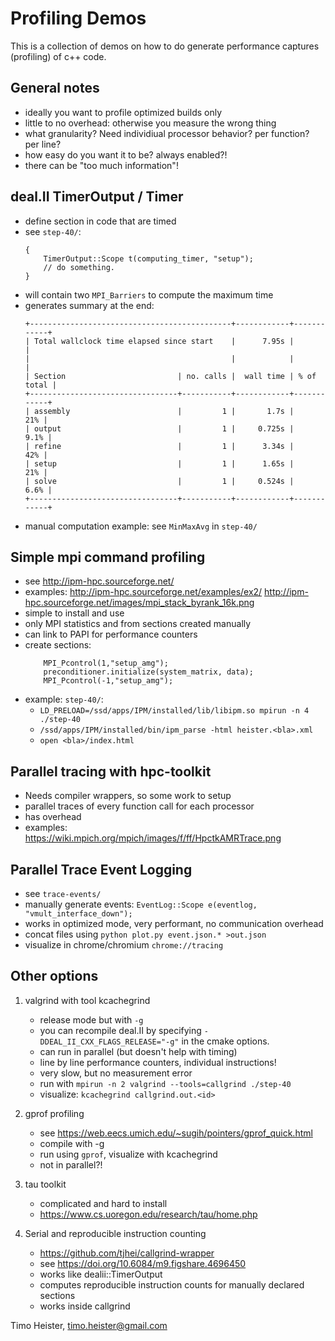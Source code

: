 Profiling Demos
===============

This is a collection of demos on how to do generate performance captures
(profiling) of c++ code.

General notes
-------------

 - ideally you want to profile optimized builds only
 - little to no overhead: otherwise you measure the wrong thing
 - what granularity? Need individiual processor behavior? per function? per line?
 - how easy do you want it to be? always enabled?!
 - there can be "too much information"!
   
deal.II TimerOutput / Timer
---------------------------

  - define section in code that are timed
  - see ``step-40/``:
    ```
	{
	    TimerOutput::Scope t(computing_timer, "setup");
	    // do something.
	}
    ```
  - will contain two ``MPI_Barriers`` to compute the maximum time
  - generates summary at the end:
    ```
    +---------------------------------------------+------------+------------+
    | Total wallclock time elapsed since start    |      7.95s |            |
    |                                             |            |            |
    | Section                         | no. calls |  wall time | % of total |
    +---------------------------------+-----------+------------+------------+
    | assembly                        |         1 |       1.7s |        21% |
    | output                          |         1 |     0.725s |       9.1% |
    | refine                          |         1 |      3.34s |        42% |
    | setup                           |         1 |      1.65s |        21% |
    | solve                           |         1 |     0.524s |       6.6% |
    +---------------------------------+-----------+------------+------------+
    ```
  - manual computation example: see ``MinMaxAvg`` in ``step-40/``

Simple mpi command profiling
----------------------------

  - see http://ipm-hpc.sourceforge.net/
  - examples: http://ipm-hpc.sourceforge.net/examples/ex2/ http://ipm-hpc.sourceforge.net/images/mpi_stack_byrank_16k.png
  - simple to install and use
  - only MPI statistics and from sections created manually
  - can link to PAPI for performance counters
  - create sections: 
    ```
        MPI_Pcontrol(1,"setup_amg");
        preconditioner.initialize(system_matrix, data);
        MPI_Pcontrol(-1,"setup_amg");
    ```
  - example: ``step-40/``:
    - ``LD_PRELOAD=/ssd/apps/IPM/installed/lib/libipm.so mpirun -n 4 ./step-40``
    - ``/ssd/apps/IPM/installed/bin/ipm_parse -html heister.<bla>.xml``
    - ``open <bla>/index.html``


Parallel tracing with hpc-toolkit
---------------------------------
   - Needs compiler wrappers, so some work to setup
   - parallel traces of every function call for each processor
   - has overhead
   - examples: https://wiki.mpich.org/mpich/images/f/ff/HpctkAMRTrace.png


Parallel Trace Event Logging
----------------------------
   
  - see ``trace-events/``
  - manually generate events: ``EventLog::Scope e(eventlog, "vmult_interface_down");``
  - works in optimized mode, very performant, no communication overhead
  - concat files using ``python plot.py event.json.* >out.json``
  - visualize in chrome/chromium ``chrome://tracing``

Other options
-------------

1. valgrind with tool kcachegrind
   - release mode but with ``-g``
   - you can recompile deal.II by specifying ``-DDEAL_II_CXX_FLAGS_RELEASE="-g"`` in the cmake options.
   - can run in parallel (but doesn't help with timing)
   - line by line performance counters, individual instructions!
   - very slow, but no measurement error
   - run with ``mpirun -n 2 valgrind --tools=callgrind ./step-40``
   - visualize: ``kcachegrind callgrind.out.<id>``

2. gprof profiling
   - see https://web.eecs.umich.edu/~sugih/pointers/gprof_quick.html
   - compile with -g
   - run using ``gprof``, visualize with kcachegrind
   - not in parallel?!

3. tau toolkit
   - complicated and hard to install
   - https://www.cs.uoregon.edu/research/tau/home.php

4. Serial and reproducible instruction counting
   - https://github.com/tjhei/callgrind-wrapper
   - see https://doi.org/10.6084/m9.figshare.4696450
   - works like dealii::TimerOutput
   - computes reproducible instruction counts for manually declared sections
   - works inside callgrind



Timo Heister, timo.heister@gmail.com
